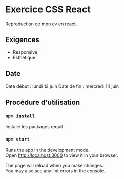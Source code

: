 # Exercice CSS React

Reproduction de mon cv en react.

## Exigences

- Responsive
- Esthétique

## Date

Date début : lundi 12 juin
Date de fin : mercredi 14 juin

## Procédure d'utilisation

### `npm install`

Installe les packages requit

### `npm start`

Runs the app in the development mode.\
Open [http://localhost:3000](http://localhost:3000) to view it in your browser.

The page will reload when you make changes.\
You may also see any lint errors in the console.
